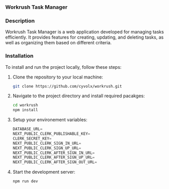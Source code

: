 ### Workrush Task Manager

### Description

Workrush Task Manager is a web application developed for managing tasks efficiently. It provides features for creating, updating, and deleting tasks, as well as organizing them based on different criteria.

### Installation

To install and run the project locally, follow these steps:

1. Clone the repository to your local machine:

   ```bash
   git clone https://github.com/cyvolx/workrush.git
   ```

2. Navigate to the project directory and install required pacakges:

   ```bash
   cd workrush
   npm install
   ```

3. Setup your environement variables:

   ```js
   DATABASE_URL=
   NEXT_PUBLIC_CLERK_PUBLISHABLE_KEY=
   CLERK_SECRET_KEY=
   NEXT_PUBLIC_CLERK_SIGN_IN_URL=
   NEXT_PUBLIC_CLERK_SIGN_UP_URL=
   NEXT_PUBLIC_CLERK_AFTER_SIGN_IN_URL=
   NEXT_PUBLIC_CLERK_AFTER_SIGN_UP_URL=
   NEXT_PUBLIC_CLERK_AFTER_SIGN_OUT_URL=
   ```

4. Start the development server:

   ```bash
   npm run dev
   ```
